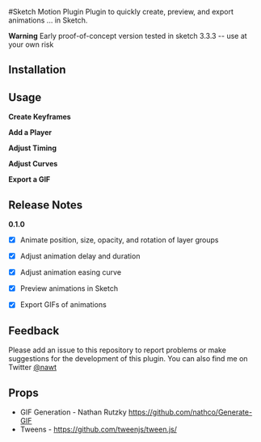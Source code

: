 #Sketch Motion Plugin
Plugin to quickly create, preview, and export animations ... in Sketch. 

**Warning**
Early proof-of-concept version tested in sketch 3.3.3 -- use at your own risk

## Installation

## Usage

**Create Keyframes**

**Add a Player**

**Adjust Timing**

**Adjust Curves**

**Export a GIF**

## Release Notes

**0.1.0**
- [x] Animate position, size, opacity, and rotation of layer groups
- [x] Adjust animation delay and duration
- [x] Adjust animation easing curve
- [x] Preview animations in Sketch
- [x] Export GIFs of animations


## Feedback
Please add an issue to this repository to report problems or make suggestions for the development of this plugin. You can also find me on Twitter [@nawt](https://twitter.com/nawt)

## Props
- GIF Generation - Nathan Rutzky https://github.com/nathco/Generate-GIF
- Tweens - https://github.com/tweenjs/tween.js/
